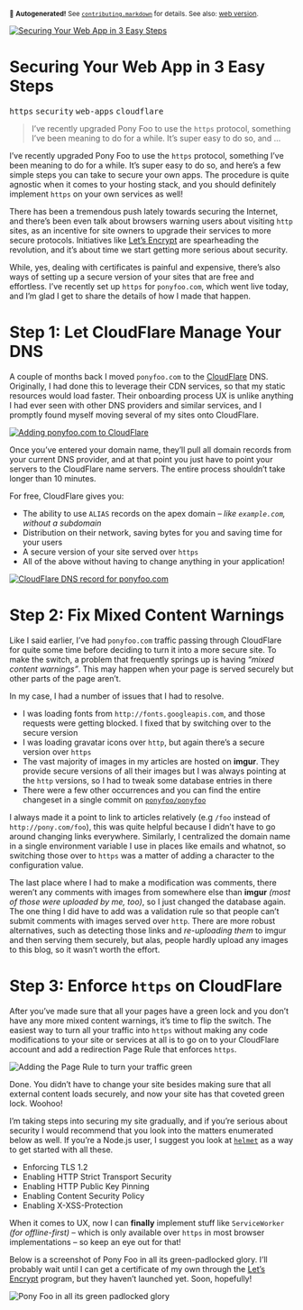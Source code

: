 <sub>&#x1F6A8; <strong>Autogenerated!</strong> See <a href="https://github.com/ponyfoo/articles/tree/noindex/contributing.markdown"><code>contributing.markdown</code></a> for details. See also: <a href="https://ponyfoo.com/articles/securing-your-web-app-in-3-easy-steps">web version</a>.</sub>

<a href="https://ponyfoo.com/articles/securing-your-web-app-in-3-easy-steps"><div><img src="https://i.imgur.com/UZaWIGA.jpg" alt="Securing Your Web App in 3 Easy Steps"></div></a>

<h1>Securing Your Web App in 3 Easy Steps</h1>

<p><kbd>https</kbd> <kbd>security</kbd> <kbd>web-apps</kbd> <kbd>cloudflare</kbd></p>

<blockquote><p>I&#x2019;ve recently upgraded Pony Foo to use the <code>https</code> protocol, something I&#x2019;ve been meaning to do for a while. It&#x2019;s super easy to do so, and &#x2026;</p></blockquote>

<div><p>I&#x2019;ve recently upgraded Pony Foo to use the <code class="md-code md-code-inline">https</code> protocol, something I&#x2019;ve been meaning to do for a while. It&#x2019;s super easy to do so, and here&#x2019;s a few simple steps you can take to secure your own apps. The procedure is quite agnostic when it comes to your hosting stack, and you should definitely implement <code class="md-code md-code-inline">https</code> on your own services as well!</p></div>

<blockquote></blockquote>

<div><p>There has been a tremendous push lately towards securing the Internet, and there&#x2019;s been even talk about browsers warning users about visiting <code class="md-code md-code-inline">http</code> sites, as an incentive for site owners to upgrade their services to more secure protocols. Initiatives like <a href="https://letsencrypt.org/" target="_blank" aria-label="Let&#x2019;s Encrypt is a new Certificate Authority">Let&#x2019;s Encrypt</a> are spearheading the revolution, and it&#x2019;s about time we start getting more serious about security.</p> <p>While, yes, dealing with certificates is painful and expensive, there&#x2019;s also ways of setting up a secure version of your sites that are free and effortless. I&#x2019;ve recently set up <code class="md-code md-code-inline">https</code> for <code class="md-code md-code-inline">ponyfoo.com</code>, which went live today, and I&#x2019;m glad I get to share the details of how I made that happen.</p></div>

<div><h1 id="step-1-let-cloudflare-manage-your-dns">Step 1: Let CloudFlare Manage Your DNS</h1> <p>A couple of months back I moved <code class="md-code md-code-inline">ponyfoo.com</code> to the <a href="https://www.cloudflare.com/" target="_blank" aria-label="CloudFlare: &apos;Give us five minutes and we&apos;ll supercharge your website.&apos;">CloudFlare</a> DNS. Originally, I had done this to leverage their CDN services, so that my static resources would load faster. Their onboarding process UX is unlike anything I had ever seen with other DNS providers and similar services, and I promptly found myself moving several of my sites onto CloudFlare.</p> <p><a href="https://www.cloudflare.com/" target="_blank" aria-label="CloudFlare: &apos;Give us five minutes and we&apos;ll supercharge your website.&apos;"><img alt="Adding ponyfoo.com to CloudFlare" class="" src="https://i.imgur.com/uROcfFH.png"></a></p> <p>Once you&#x2019;ve entered your domain name, they&#x2019;ll pull all domain records from your current DNS provider, and at that point you just have to point your servers to the CloudFlare name servers. The entire process shouldn&#x2019;t take longer than 10 minutes.</p> <p>For free, CloudFlare gives you:</p> <ul> <li>The ability to use <code class="md-code md-code-inline">ALIAS</code> records on the apex domain <em>&#x2013; like <code class="md-code md-code-inline">example.com</code>, without a subdomain</em></li> <li>Distribution on their network, saving bytes for you and saving time for your users</li> <li>A secure version of your site served over <code class="md-code md-code-inline">https</code></li> <li>All of the above without having to change anything in your application!</li> </ul> <p><a href="https://www.cloudflare.com/" target="_blank" aria-label="CloudFlare: &apos;Give us five minutes and we&apos;ll supercharge your website.&apos;"><img alt="CloudFlare DNS record for ponyfoo.com" class="" src="https://i.imgur.com/JrFackd.png"></a></p> <h1 id="step-2-fix-mixed-content-warnings">Step 2: Fix Mixed Content Warnings</h1> <p>Like I said earlier, I&#x2019;ve had <code class="md-code md-code-inline">ponyfoo.com</code> traffic passing through CloudFlare for quite some time before deciding to turn it into a more secure site. To make the switch, a problem that frequently springs up is having <em>&#x201C;mixed content warnings&#x201D;</em>. This may happen when your page is served securely but other parts of the page aren&#x2019;t.</p> <p>In my case, I had a number of issues that I had to resolve.</p> <ul> <li>I was loading fonts from <code class="md-code md-code-inline">http://fonts.googleapis.com</code>, and those requests were getting blocked. I fixed that by switching over to the secure version</li> <li>I was loading gravatar icons over <code class="md-code md-code-inline">http</code>, but again there&#x2019;s a secure version over <code class="md-code md-code-inline">https</code></li> <li>The vast majority of images in my articles are hosted on <strong>imgur</strong>. They provide secure versions of all their images but I was always pointing at the <code class="md-code md-code-inline">http</code> versions, so I had to tweak some database entries in there</li> <li>There were a few other occurrences and you can find the entire changeset in a single commit on <a href="https://github.com/ponyfoo/ponyfoo/commit/cff0edc5c36efa224877a4ccb26c25eecee6327c" target="_blank" aria-label="Commit cff0edc5c36efa224877a4ccb26c25eecee6327c on GitHub"><code class="md-code md-code-inline">ponyfoo/ponyfoo</code></a></li> </ul> <p>I always made it a point to link to articles relatively (e.g <code class="md-code md-code-inline">/foo</code> instead of <code class="md-code md-code-inline">http://pony.com/foo</code>), this was quite helpful because I didn&#x2019;t have to go around changing links everywhere. Similarly, I centralized the domain name in a single environment variable I use in places like emails and whatnot, so switching those over to <code class="md-code md-code-inline">https</code> was a matter of adding a character to the configuration value.</p> <p>The last place where I had to make a modification was comments, there weren&#x2019;t any comments with images from somewhere else than <strong>imgur</strong> <em>(most of those were uploaded by me, too)</em>, so I just changed the database again. The one thing I did have to add was a validation rule so that people can&#x2019;t submit comments with images served over <code class="md-code md-code-inline">http</code>. There are more robust alternatives, such as detecting those links and <em>re-uploading them</em> to imgur and then serving them securely, but alas, people hardly upload any images to this blog, so it wasn&#x2019;t worth the effort.</p> <h1 id="step-3-enforce-https-on-cloudflare">Step 3: Enforce <code class="md-code md-code-inline">https</code> on CloudFlare</h1> <p>After you&#x2019;ve made sure that all your pages have a green lock and you don&#x2019;t have any more mixed content warnings, it&#x2019;s time to flip the switch. The easiest way to turn all your traffic into <code class="md-code md-code-inline">https</code> without making any code modifications to your site or services at all is to go on to your CloudFlare account and add a redirection Page Rule that enforces <code class="md-code md-code-inline">https</code>.</p> <p><img alt="Adding the Page Rule to turn your traffic green" class="" src="https://i.imgur.com/n0YCo6H.png"></p> <p>Done. You didn&#x2019;t have to change your site besides making sure that all external content loads securely, and now your site has that coveted green lock. Woohoo!</p> <p>I&#x2019;m taking steps into securing my site gradually, and if you&#x2019;re serious about security I would recommend that you look into the matters enumerated below as well. If you&#x2019;re a Node.js user, I suggest you look at <a href="https://github.com/helmetjs/helmet" target="_blank" aria-label="helmetjs/helmet on GitHub"><code class="md-code md-code-inline">helmet</code></a> as a way to get started with all these.</p> <ul> <li>Enforcing TLS 1.2</li> <li>Enabling HTTP Strict Transport Security</li> <li>Enabling HTTP Public Key Pinning</li> <li>Enabling Content Security Policy</li> <li>Enabling X-XSS-Protection</li> </ul> <p>When it comes to UX, now I can <strong>finally</strong> implement stuff like <code class="md-code md-code-inline">ServiceWorker</code> <em>(for offline-first)</em> &#x2013; which is only available over <code class="md-code md-code-inline">https</code> in most browser implementations &#x2013; so keep an eye out for that!</p> <p>Below is a screenshot of Pony Foo in all its green-padlocked glory. I&#x2019;ll probably wait until I can get a certificate of my own through the <a href="https://letsencrypt.org/" target="_blank" aria-label="Let&#x2019;s Encrypt is a new Certificate Authority">Let&#x2019;s Encrypt</a> program, but they haven&#x2019;t launched yet. Soon, hopefully!</p> <p><img alt="Pony Foo in all its green padlocked glory" class="" src="https://i.imgur.com/NSmVVzi.png"></p></div>
